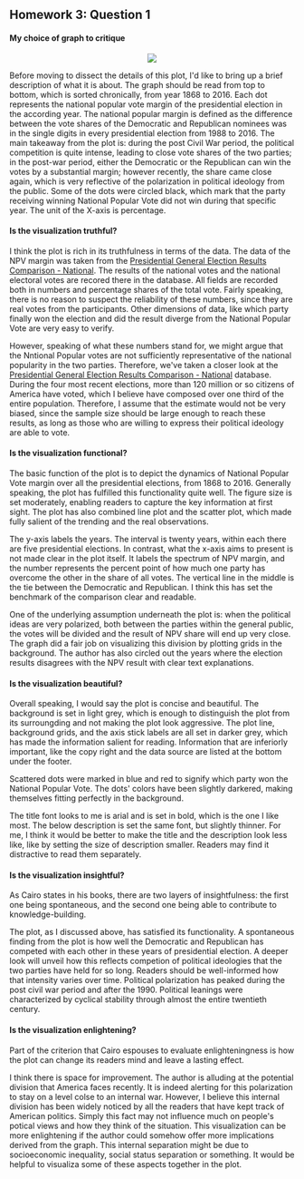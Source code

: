 ## Homework 3: Question 1

#### My choice of graph to critique
<p align="center">
  <img src=https://fivethirtyeight.com/wp-content/uploads/2019/05/Skelley-COMPETITIVE-ELECTIONS-0522-1.png?w=575>
</p>

Before moving to dissect the details of this plot, I'd like to bring up a brief description of what it is about. The graph should be read from top to bottom, which is sorted chronically, from year 1868 to 2016. Each dot represents the national popular vote margin of the presidential election in the according year. The national popular margin is defined as the difference between the vote shares of the Democratic and Republican nominees was in the single digits in every presidential election from 1988 to 2016. The main takeaway from the plot is: during the post Civil War period, the political competition is quite intense, leading to close vote shares of the two parties; in the post-war period, either the Democratic or the Republican can win the votes by a substantial margin; however recently, the share came close again, which is very reflective of the polarization in political ideology from the public. Some of the dots were circled black, which mark that the party receiving winning National Popular Vote did not win during that specific year. The unit of the X-axis is percentage.

#### Is the visualization truthful?
I think the plot is rich in its truthfulness in terms of the data. The data of the NPV margin was taken from the [Presidential General Election Results Comparison - National](https://uselectionatlas.org/RESULTS/compare.php?type=national&year=2016&f=0&off=0&elect=0). The results of the national votes and the national electoral votes are recored there in the database. All fields are recorded both in numbers and percentage shares of the total vote. Fairly speaking, there is no reason to suspect the reliability of these numbers, since they are real votes from the participants. Other dimensions of data, like which party finally won the election and did the result diverge from the National Popular Vote are very easy to verify.

However, speaking of what these numbers stand for, we might argue that the Nntional Popular votes are not sufficiently representative of the national popularity in the two parties. Therefore, we've taken a closer look at the [Presidential General Election Results Comparison - National](https://uselectionatlas.org/RESULTS/compare.php?type=national&year=2016&f=0&off=0&elect=0) database. During the four most recent elections, more than 120 million or so citizens of America have voted, which I believe have composed over one third of the entire population. Therefore, I assume that the estimate would not be very biased, since the sample size should be large enough to reach these results, as long as those who are willing to express their political ideology are able to vote. 

#### Is the visualization functional?
The basic function of the plot is to depict the dynamics of National Popular Vote margin over all the presidential elections, from 1868 to 2016. Generally speaking, the plot has fulfilled this functionality quite well. The figure size is set moderately, enabling readers to capture the key information at first sight. The plot has also combined line plot and the scatter plot, which made fully salient of the trending and the real observations.

The y-axis labels the years. The interval is twenty years, within each there are five presidential elections. In contrast, what the x-axis aims to present is not made clear in the plot itself. It labels the spectrum of NPV margin, and the number represents the percent point of how much one party has overcome the other in the share of all votes. The vertical line in the middle is the tie between the Democratic and Republican. I think this has set the benchmark of the comparison clear and readable.

One of the underlying assumption underneath the plot is: when the political ideas are very polarized, both between the parties within the general public, the votes will be divided and the result of NPV share will end up very close. The graph did a fair job on visualizing this division by plotting grids in the background. The author has also circled out the years where the election results disagrees with the NPV result with clear text  explanations.

#### Is the visualization beautiful?
Overall speaking, I would say the plot is concise and beautiful. The background is set in light grey, which is enough to distinguish the plot from its surroungding and not making the plot look aggressive. The plot line, background grids, and the axis stick labels are all set in darker grey, which has made the information salient for reading. Information that are inferiorly important, like the copy right and the data source are listed at the bottom under the footer.

Scattered dots were marked in blue and red to signify which party won the National Popular Vote. The dots' colors have been slightly darkered, making themselves fitting perfectly in the background.

The title font looks to me is arial and is set in bold, which is the one I like most. The below description is set the same font, but slightly thinner. For me, I think it would be better to make the title and the description look less like, like by setting the size of description smaller. Readers may find it distractive to read them separately. 

#### Is the visualization insightful?
As Cairo states in his books, there are two layers of insightfulness: the first one being spontaneous, and the second one being able to contribute to knowledge-building. 

The plot, as I discussed above, has satisfied its functionality. A spontaneous finding from the plot is how well the Democratic and Republican has competed with each other in these years of presidential election. A deeper look will unveil how this reflects competion of political ideologies that the two parties have held for so long. Readers should be well-informed how that intensity varies over time. Political polarization has peaked during the post civil war period and after the 1990. Political leanings were characterized by cyclical stability through almost the entire twentieth century. 

#### Is the visualization enlightening?
Part of the criterion that Cairo espouses to evaluate enlighteningness is how the plot can change its readers mind and leave a lasting effect. 

I think there is space for improvement. The author is alluding at the potential division that America faces recently. It is indeed alerting for this polarization to stay on a level colse to an internal war. However, I believe this internal division has been widely noticed by all the readers that have kept track of American politics. Simply this fact may not influence much on people's potical views and how they think of the situation. This visualization can be more enlightening if the author could somehow offer more implications derived from the graph. This internal separation might be due to socioeconomic inequality, social status separation or something. It would be helpful to visualiza some of these aspects together in the plot.                                      